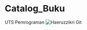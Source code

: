 # Catalog_Buku
UTS Pemrograman
![Haeruzzikri Git](https://user-images.githubusercontent.com/74236881/100622725-0ac4ec80-32d6-11eb-8c1e-e8189a24ffe2.gif)
